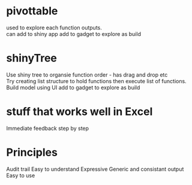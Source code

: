 # pivottable
used to explore each function outputs.  
can add to shiny app
add to gadget to explore as build


# shinyTree
Use shiny tree to organsie function order - has drag and drop etc  
Try creating list structure to hold functions then execute list of functions.  
Build model using UI
add to gadget to explore as build

# stuff that works well in Excel
Immediate feedback step by step  

# Principles
Audit trail
Easy to understand
Expressive
Generic and consistant output
Easy to use

